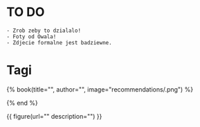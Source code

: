 # TO DO

    - Zrob zeby to dzialalo!
    - Foty od Owala!
    - Zdjecie formalne jest badziewne.


# Tagi

{% book(title="", author="", image="recommendations/.png") %}

{% end %}

{{ figure(url="" description="") }}

